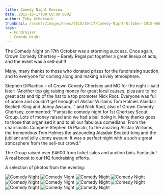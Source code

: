 ```yaml
---
title: Comedy Night Review
date: 2015-10-17T00:00:00.000Z
author: Toby Athersuch
thumbnail: /assets/images/news/2015/10/17/Comedy-Night-October-2015-Web-1-of-13.jpg
tags:
  - Fundraiser
  - Comedy Night
---
```


The Comedy Night on 17th October was a storming success. Once again, Crown Comedy Chertsey – Barely Regal put together a great lineup of acts, and the event was a sell-out!!!

Many, many thanks to those who donated prizes for the fundraising auction, and to everyone for coming along and making a lively atmosphere.

Stephen DiPlactico – of Crown Conedy Chertsey and MC for the night – said later: “Another top gig raising money for great local causes, pleasure to mc great acts and tip of the hat to a top promoter Nick Root. Everyone was full of praise and couldn’t get enough of Alistair Williams Tom Holmes Alasdair Beckett-King and Jonny Awsum…” and Nick Root, also of Crown Comedy Chertsey, commented: “Fantastic comedy night for 1st Chertsey Scout Group. Lots of money raised and we had a ball doing it. Many thanks goes to those that organised it and to all our fabulous comedians. From the charismatic Compere Stephen Di Placito, to the amazing Alistair Williams, the tremendous Tom Holmes the astounding Alasdair Beckett-king and the jubilant and jolly Jonny awsum. It was a perfect night with a such a great atmosphere from the sell-out crowd.”

The Group raised over £4600 from ticket sales and auction bids. Fantastic! A real boost to our HQ fundraising efforts.

A selection of photos from the evening:

![Comedy Night](/assets/images/news/2015/10/17/Comedy-Night-October-2015-Web-1-of-13.jpg)
![Comedy Night](/assets/images/news/2015/10/17/Comedy-Night-October-2015-Web-2-of-13.jpg)
![Comedy Night](/assets/images/news/2015/10/17/Comedy-Night-October-2015-Web-3-of-13.jpg)
![Comedy Night](/assets/images/news/2015/10/17/Comedy-Night-October-2015-Web-5-of-13.jpg)
![Comedy Night](/assets/images/news/2015/10/17/Comedy-Night-October-2015-Web-6-of-13.jpg)
![Comedy Night](/assets/images/news/2015/10/17/Comedy-Night-October-2015-Web-7-of-13.jpg)
![Comedy Night](/assets/images/news/2015/10/17/Comedy-Night-October-2015-Web-8-of-13.jpg)
![Comedy Night](/assets/images/news/2015/10/17/Comedy-Night-October-2015-Web-9-of-13.jpg)
![Comedy Night](/assets/images/news/2015/10/17/Comedy-Night-October-2015-Web-10-of-13.jpg)
![Comedy Night](/assets/images/news/2015/10/17/Comedy-Night-October-2015-Web-11-of-13.jpg)
![Comedy Night](/assets/images/news/2015/10/17/Comedy-Night-October-2015-Web-13-of-13.jpg)